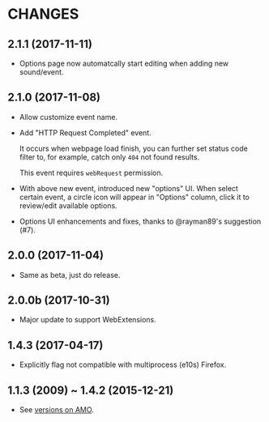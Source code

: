 CHANGES
=======

## 2.1.1 (2017-11-11)

* Options page now automatcally start editing when adding new sound/event.

## 2.1.0 (2017-11-08)

* Allow customize event name.

* Add "HTTP Request Completed" event.

  It occurs when webpage load finish, you can further set status code filter to,
  for example, catch only `404` not found results.

  This event requires `webRequest` permission.

* With above new event, introduced new "options" UI.
  When select certain event, a circle icon will appear in "Options" column,
  click it to review/edit available options.

* Options UI enhancements and fixes, thanks to @rayman89's suggestion (#7).

## 2.0.0 (2017-11-04)

* Same as beta, just do release.

## 2.0.0b (2017-10-31)

* Major update to support WebExtensions.

## 1.4.3 (2017-04-17)

* Explicitly flag not compatible with multiprocess (e10s) Firefox.

## 1.1.3 (2009) ~ 1.4.2 (2015-12-21)

* See [versions on AMO][].


[versions on AMO]: https://addons.mozilla.org/firefox/addon/noise/versions/
